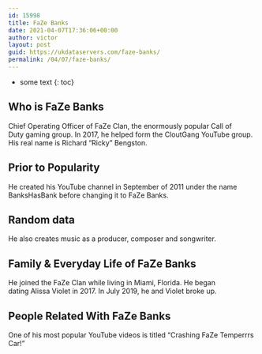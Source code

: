 ```yaml
---
id: 15998
title: FaZe Banks
date: 2021-04-07T17:36:06+00:00
author: victor
layout: post
guid: https://ukdataservers.com/faze-banks/
permalink: /04/07/faze-banks/
---
```


* some text
{: toc}


## Who is FaZe Banks



Chief Operating Officer of FaZe Clan, the enormously popular Call of Duty gaming group. In 2017, he helped form the CloutGang YouTube group. His real name is Richard &#8220;Ricky&#8221; Bengston. 

                
                
                
## Prior to Popularity



He created his YouTube channel in September of 2011 under the name BanksHasBank before changing it to FaZe Banks.

                
                
                
## Random data



He also creates music as a producer, composer and songwriter.

                
                
                
## Family & Everyday Life of FaZe Banks



He joined the FaZe Clan while living in Miami, Florida. He began dating Alissa Violet in 2017. In July 2019, he and Violet broke up.  

                
                
                
## People Related With FaZe Banks



One of his most popular YouTube videos is titled &#8220;Crashing FaZe Temperrrs Car!&#8221;

                
              
            
          
          
          